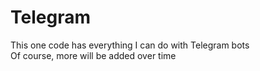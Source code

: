 # Telegram
This one code has everything I can do with Telegram bots <br>
Of course, more will be added over time
